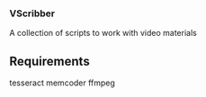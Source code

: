 ### VScribber ###

A collection of scripts to work with video materials

## Requirements ##

tesseract
memcoder
ffmpeg
